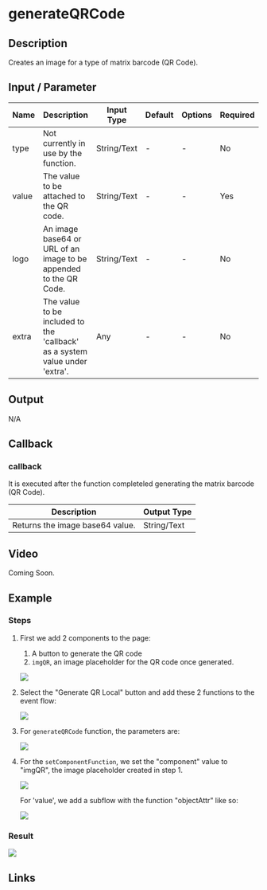 # generateQRCode

## Description

Creates an image for a type of matrix barcode (QR Code).

## Input / Parameter

| Name | Description | Input Type | Default | Options | Required |
| ------ | ------ | ------ | ------ | ------ | ------ |
| type | Not currently in use by the function. | String/Text | - | - | No |
| value | The value to be attached to the QR code. | String/Text | - | - | Yes |
| logo | An image base64 or URL of an image to be appended to the QR Code. | String/Text | - | - | No |
| extra | The value to be included to the 'callback' as a system value under 'extra'. | Any | - | - | No |

## Output

N/A

## Callback

### callback

It is executed after the function completeled generating the matrix barcode (QR Code).

| Description | Output Type |
| ------ | ------ |
| Returns the image base64 value. | String/Text |

## Video

Coming Soon.

<!-- Format: [![Video]({image-path}?raw=true)]({url-link}) -->

## Example

### Steps

1. First we add 2 components to the page: 
   1. A button to generate the QR code
   2. `imgQR`, an image placeholder for the QR code once generated.

    ![](./generateQRCode-step-1.png)

2. Select the "Generate QR Local" button and add these 2 functions to the event flow:

    ![](./generateQRCode-step-2.png)

3. For `generateQRCode` function, the parameters are: 

    ![](./generateQRCode-step-3.png)

4. For the `setComponentFunction`, we set the "component" value to "imgQR", the image placeholder created in step 1. 

    ![](./generateQRCode-step-4.png)

    For 'value', we add a subflow with the function "objectAttr" like so: 

    ![](./generateQRCode-step-5.png)


### Result

![](./generateQRCode-result-1.gif)

## Links